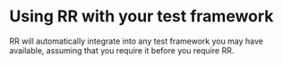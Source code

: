 # Using RR with your test framework

RR will automatically integrate into any test framework you may have available,
assuming that you require it before you require RR.
